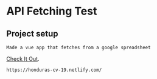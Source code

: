 # API Fetching Test

## Project setup
```
Made a vue app that fetches from a google spreadsheet
```
[Check It Out](https://honduras-cv-19.netlify.com/).

`https://honduras-cv-19.netlify.com/`
